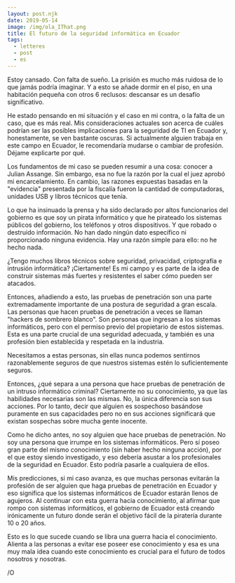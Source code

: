 ```yaml
---
layout: post.njk
date: 2019-05-14
image: /img/ola_IThat.png
title: El futuro de la seguridad informática en Ecuador
tags:
  - letteres
  - post
  - es
---
```


Estoy cansado. Con falta de sueño. La prisión es mucho más ruidosa de lo que jamás podría imaginar. Y a esto se añade dormir en el piso, en una habitación pequeña con otros 6 reclusos: descansar es un desafío significativo.

He estado pensando en mi situación y el caso en mi contra, o la falta de un caso, que es más real. Mis consideraciones actuales son acerca de cuáles podrían ser las posibles implicaciones para la seguridad de TI en Ecuador y, honestamente, se ven bastante oscuras. Si actualmente alguien trabaja en este campo en Ecuador, le recomendaría mudarse o cambiar de profesión. Déjame explicarte por qué.

Los fundamentos de mi caso se pueden resumir a una cosa: conocer a Julian Assange. Sin embargo, esa no fue la razón por la cual el juez aprobó mi encarcelamiento. En cambio, las razones expuestas basadas en la "evidencia" presentada por la fiscalía fueron la cantidad de computadoras, unidades USB y libros técnicos que tenía.

Lo que ha insinuado la prensa y ha sido declarado por altos funcionarios del gobierno es que soy un pirata informático y que he pirateado los sistemas públicos del gobierno, los teléfonos y otros dispositivos. Y que robado o destruido información. No han dado ningún dato específico ni proporcionado ninguna evidencia. Hay una razón simple para ello: no he hecho nada.

¿Tengo muchos libros técnicos sobre seguridad, privacidad, criptografía e intrusión informática? ¡Ciertamente! Es mi campo y es parte de la idea de construir sistemas más fuertes y resistentes el saber cómo pueden ser atacados.

Entonces, añadiendo a esto, las pruebas de penetración son una parte extremadamente importante de una postura de seguridad a gran escala. Las personas que hacen pruebas de penetración a veces se llaman "hackers de sombrero blanco". Son personas que ingresan a los sistemas informáticos, pero con el permiso previo del propietario de estos sistemas. Esta es una parte crucial de una seguridad adecuada, y también es una profesión bien establecida y respetada en la industria.

Necesitamos a estas personas, sin ellas nunca podemos sentirnos razonablemente seguros de que nuestros sistemas estén lo suficientemente seguros.

Entonces, ¿qué separa a una persona que hace pruebas de penetración de un intruso informático criminal? Ciertamente no su conocimiento, ya que las habilidades necesarias son las mismas. No, la única diferencia son sus acciones. Por lo tanto, decir que alguien es sospechoso basándose puramente en sus capacidades pero no en sus acciones significará que existan sospechas sobre mucha gente inocente.

Como he dicho antes, no soy alguien que hace pruebas de penetración. No soy una persona que irrumpe en los sistemas informáticos. Pero sí poseo gran parte del mismo conocimiento (sin haber hecho ninguna acción), por el que estoy siendo investigado, y eso debería asustar a los profesionales de la seguridad en Ecuador. Esto podría pasarle a cualquiera de ellos.

Mis predicciones, si mi caso avanza, es que muchas personas evitarán la profesión de ser alguien que haga pruebas de penetración en Ecuador y eso significa que los sistemas informáticos de Ecuador estarán llenos de agujeros. Al continuar con esta guerra hacia conocimiento, al afirmar que rompo con sistemas informáticos, el gobierno de Ecuador está creando irónicamente un futuro donde serán el objetivo fácil de la piratería durante 10 o 20 años.

Esto es lo que sucede cuando se libra una guerra hacia el conocimiento. Alienta a las personas a evitar ese poseer ese conocimiento y esa es una muy mala idea cuando este conocimiento es crucial para el futuro de todos nosotros y nosotras.

/O

